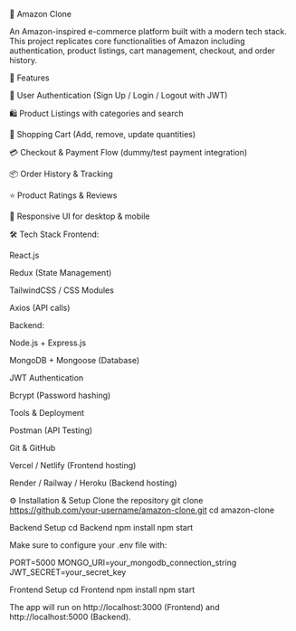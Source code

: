 🛒 Amazon Clone

An Amazon-inspired e-commerce platform built with a modern tech stack. This project replicates core functionalities of Amazon including authentication, product listings, cart management, checkout, and order history.

🚀 Features

🔐 User Authentication (Sign Up / Login / Logout with JWT)

🛍️ Product Listings with categories and search

🛒 Shopping Cart (Add, remove, update quantities)

💳 Checkout & Payment Flow (dummy/test payment integration)

📦 Order History & Tracking

⭐ Product Ratings & Reviews

📱 Responsive UI for desktop & mobile

🛠️ Tech Stack
Frontend:

React.js

Redux (State Management)

TailwindCSS / CSS Modules

Axios (API calls)

Backend:

Node.js + Express.js

MongoDB + Mongoose (Database)

JWT Authentication

Bcrypt (Password hashing)

Tools & Deployment

Postman (API Testing)

Git & GitHub

Vercel / Netlify (Frontend hosting)

Render / Railway / Heroku (Backend hosting)

⚙️ Installation & Setup
Clone the repository
git clone https://github.com/your-username/amazon-clone.git
cd amazon-clone

Backend Setup
cd Backend
npm install
npm start


Make sure to configure your .env file with:

PORT=5000
MONGO_URI=your_mongodb_connection_string
JWT_SECRET=your_secret_key

Frontend Setup
cd Frontend
npm install
npm start


The app will run on http://localhost:3000
 (Frontend) and http://localhost:5000
 (Backend).
